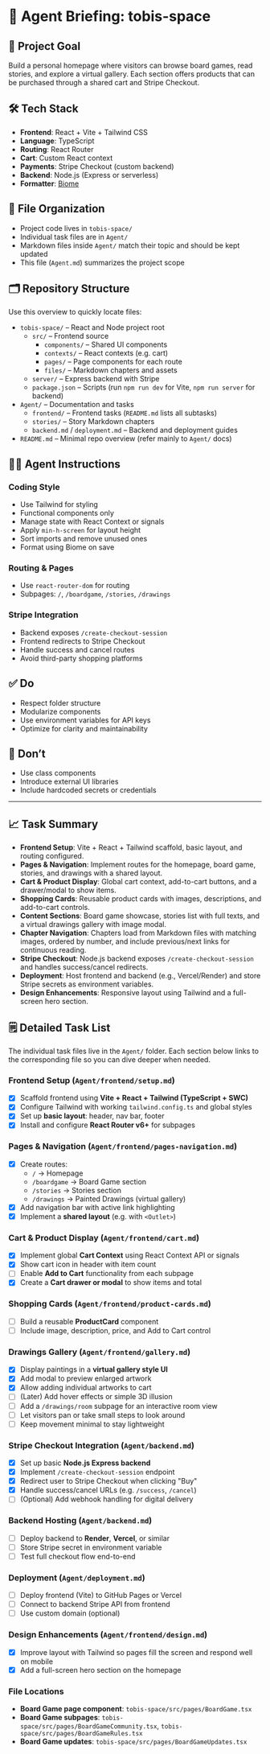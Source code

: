 # 🧠 Agent Briefing: tobis-space

## 🎯 Project Goal
Build a personal homepage where visitors can browse board games, read stories, and explore a virtual gallery. Each section offers products that can be purchased through a shared cart and Stripe Checkout.

## 🛠 Tech Stack
- **Frontend**: React + Vite + Tailwind CSS
- **Language**: TypeScript
- **Routing**: React Router
- **Cart**: Custom React context
- **Payments**: Stripe Checkout (custom backend)
- **Backend**: Node.js (Express or serverless)
- **Formatter**: [Biome](https://biomejs.dev)

## 📂 File Organization
- Project code lives in `tobis-space/`
- Individual task files are in `Agent/`
- Markdown files inside `Agent/` match their topic and should be kept updated
- This file (`Agent.md`) summarizes the project scope

## 🗂 Repository Structure
Use this overview to quickly locate files:
- `tobis-space/` – React and Node project root
  - `src/` – Frontend source
    - `components/` – Shared UI components
    - `contexts/` – React contexts (e.g. cart)
    - `pages/` – Page components for each route
    - `files/` – Markdown chapters and assets
  - `server/` – Express backend with Stripe
  - `package.json` – Scripts (run `npm run dev` for Vite, `npm run server` for backend)
- `Agent/` – Documentation and tasks
  - `frontend/` – Frontend tasks (`README.md` lists all subtasks)
  - `stories/` – Story Markdown chapters
  - `backend.md` / `deployment.md` – Backend and deployment guides
- `README.md` – Minimal repo overview (refer mainly to `Agent/` docs)

## 🧑‍💻 Agent Instructions
### Coding Style
- Use Tailwind for styling
- Functional components only
- Manage state with React Context or signals
- Apply `min-h-screen` for layout height
- Sort imports and remove unused ones
- Format using Biome on save

### Routing & Pages
- Use `react-router-dom` for routing
- Subpages: `/`, `/boardgame`, `/stories`, `/drawings`

### Stripe Integration
- Backend exposes `/create-checkout-session`
- Frontend redirects to Stripe Checkout
- Handle success and cancel routes
- Avoid third-party shopping platforms

## ✅ Do
- Respect folder structure
- Modularize components
- Use environment variables for API keys
- Optimize for clarity and maintainability

## 🚫 Don’t
- Use class components
- Introduce external UI libraries
- Include hardcoded secrets or credentials

---

## 📈 Task Summary
- **Frontend Setup**: Vite + React + Tailwind scaffold, basic layout, and routing configured.
- **Pages & Navigation**: Implement routes for the homepage, board game, stories, and drawings with a shared layout.
- **Cart & Product Display**: Global cart context, add-to-cart buttons, and a drawer/modal to show items.
- **Shopping Cards**: Reusable product cards with images, descriptions, and add-to-cart controls.
- **Content Sections**: Board game showcase, stories list with full texts, and a virtual drawings gallery with image modal.
- **Chapter Navigation**: Chapters load from Markdown files with matching images, ordered by number, and include previous/next links for continuous reading.
- **Stripe Checkout**: Node.js backend exposes `/create-checkout-session` and handles success/cancel redirects.
- **Deployment**: Host frontend and backend (e.g., Vercel/Render) and store Stripe secrets as environment variables.
- **Design Enhancements**: Responsive layout using Tailwind and a full-screen hero section.

## 🗒️ Detailed Task List

The individual task files live in the `Agent/` folder. Each section below links to the
corresponding file so you can dive deeper when needed.

### Frontend Setup (`Agent/frontend/setup.md`)
- [x] Scaffold frontend using **Vite + React + Tailwind (TypeScript + SWC)**
- [x] Configure Tailwind with working `tailwind.config.ts` and global styles
- [x] Set up **basic layout**: header, nav bar, footer
- [x] Install and configure **React Router v6+** for subpages

### Pages & Navigation (`Agent/frontend/pages-navigation.md`)
- [x] Create routes:
  - `/` → Homepage
  - `/boardgame` → Board Game section
  - `/stories` → Stories section
  - `/drawings` → Painted Drawings (virtual gallery)
- [x] Add navigation bar with active link highlighting
- [x] Implement a **shared layout** (e.g. with `<Outlet>`)

### Cart & Product Display (`Agent/frontend/cart.md`)
- [x] Implement global **Cart Context** using React Context API or signals
- [x] Show cart icon in header with item count
- [ ] Enable **Add to Cart** functionality from each subpage
- [x] Create a **Cart drawer or modal** to show items and total

### Shopping Cards (`Agent/frontend/product-cards.md`)
- [ ] Build a reusable **ProductCard** component
- [ ] Include image, description, price, and Add to Cart control

### Drawings Gallery (`Agent/frontend/gallery.md`)
- [x] Display paintings in a **virtual gallery style UI**
- [x] Add modal to preview enlarged artwork
- [x] Allow adding individual artworks to cart
- [ ] (Later) Add hover effects or simple 3D illusion
- [ ] Add a `/drawings/room` subpage for an interactive room view
- [ ] Let visitors pan or take small steps to look around
- [ ] Keep movement minimal to stay lightweight

### Stripe Checkout Integration (`Agent/backend.md`)
- [x] Set up basic **Node.js Express backend**
- [x] Implement `/create-checkout-session` endpoint
- [x] Redirect user to Stripe Checkout when clicking "Buy"
- [x] Handle success/cancel URLs (e.g. `/success`, `/cancel`)
- [ ] (Optional) Add webhook handling for digital delivery

### Backend Hosting (`Agent/backend.md`)
- [ ] Deploy backend to **Render**, **Vercel**, or similar
- [ ] Store Stripe secret in environment variable
- [ ] Test full checkout flow end-to-end

### Deployment (`Agent/deployment.md`)
- [ ] Deploy frontend (Vite) to GitHub Pages or Vercel
- [ ] Connect to backend Stripe API from frontend
- [ ] Use custom domain (optional)

### Design Enhancements (`Agent/frontend/design.md`)
- [x] Improve layout with Tailwind so pages fill the screen and respond well on mobile
- [x] Add a full-screen hero section on the homepage

### File Locations
- **Board Game page component**: `tobis-space/src/pages/BoardGame.tsx`
- **Board Game subpages**: `tobis-space/src/pages/BoardGameCommunity.tsx`, `tobis-space/src/pages/BoardGameRules.tsx`
- **Board Game updates**: `tobis-space/src/pages/BoardGameUpdates.tsx`

